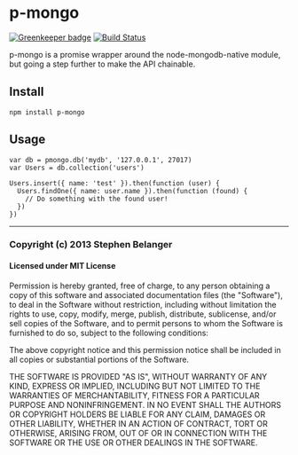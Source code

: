 # p-mongo

[![Greenkeeper badge](https://badges.greenkeeper.io/Qard/p-mongo.svg)](https://greenkeeper.io/)
[![Build Status](https://travis-ci.org/Qard/p-mongo.png)](https://travis-ci.org/Qard/p-mongo)

p-mongo is a promise wrapper around the node-mongodb-native module, but going a step further to make the API chainable.

## Install

    npm install p-mongo

## Usage
    
    var db = pmongo.db('mydb', '127.0.0.1', 27017)
    var Users = db.collection('users')

    Users.insert({ name: 'test' }).then(function (user) {
      Users.findOne({ name: user.name }).then(function (found) {
        // Do something with the found user!
      })
    })

---

### Copyright (c) 2013 Stephen Belanger
#### Licensed under MIT License

Permission is hereby granted, free of charge, to any person obtaining a copy of this software and associated documentation files (the "Software"), to deal in the Software without restriction, including without limitation the rights to use, copy, modify, merge, publish, distribute, sublicense, and/or sell copies of the Software, and to permit persons to whom the Software is furnished to do so, subject to the following conditions:

The above copyright notice and this permission notice shall be included in all copies or substantial portions of the Software.

THE SOFTWARE IS PROVIDED "AS IS", WITHOUT WARRANTY OF ANY KIND, EXPRESS OR IMPLIED, INCLUDING BUT NOT LIMITED TO THE WARRANTIES OF MERCHANTABILITY, FITNESS FOR A PARTICULAR PURPOSE AND NONINFRINGEMENT. IN NO EVENT SHALL THE AUTHORS OR COPYRIGHT HOLDERS BE LIABLE FOR ANY CLAIM, DAMAGES OR OTHER LIABILITY, WHETHER IN AN ACTION OF CONTRACT, TORT OR OTHERWISE, ARISING FROM, OUT OF OR IN CONNECTION WITH THE SOFTWARE OR THE USE OR OTHER DEALINGS IN THE SOFTWARE.
